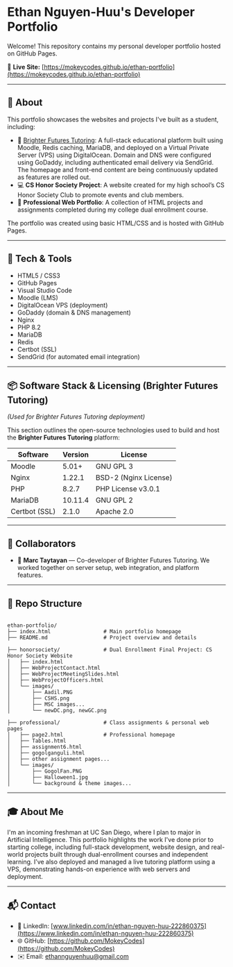 # Ethan Nguyen-Huu's Developer Portfolio

Welcome! This repository contains my personal developer portfolio hosted on GitHub Pages.

🔗 **Live Site:** [https://mokeycodes.github.io/ethan-portfolio](https://mokeycodes.github.io/ethan-portfolio)

---

## 🌟 About

This portfolio showcases the websites and projects I've built as a student, including:

- 🧠 [Brighter Futures Tutoring](https://brighterfuturestutoring.org): A full-stack educational platform built using Moodle, Redis caching, MariaDB, and deployed on a Virtual Private Server (VPS) using DigitalOcean. Domain and DNS were configured using GoDaddy, including authenticated email delivery via SendGrid. The homepage and front-end content are being continuously updated as features are rolled out.
- 💻 **CS Honor Society Project**: A website created for my high school’s CS Honor Society Club to promote events and club members.
- 🧾 **Professional Web Portfolio**: A collection of HTML projects and assignments completed during my college dual enrollment course.

The portfolio was created using basic HTML/CSS and is hosted with GitHub Pages.

---

## 🔧 Tech & Tools

- HTML5 / CSS3  
- GitHub Pages  
- Visual Studio Code  
- Moodle (LMS)  
- DigitalOcean VPS  (deployment)
- GoDaddy (domain & DNS management)
- Nginx  
- PHP 8.2  
- MariaDB  
- Redis  
- Certbot (SSL)  
- SendGrid (for automated email integration)  

---

## 📦 Software Stack & Licensing (Brighter Futures Tutoring)
*(Used for Brighter Futures Tutoring deployment)*

This section outlines the open-source technologies used to build and host the **Brighter Futures Tutoring** platform:

| Software       | Version   | License               |
|----------------|-----------|------------------------|
| Moodle         | 5.01+     | GNU GPL 3              |
| Nginx          | 1.22.1    | BSD-2 (Nginx License)  |
| PHP            | 8.2.7     | PHP License v3.0.1     |
| MariaDB        | 10.11.4   | GNU GPL 2              |
| Certbot (SSL)  | 2.1.0     | Apache 2.0             |

---

## 🤝 Collaborators

- 👤 **Marc Taytayan** — Co-developer of Brighter Futures Tutoring. We worked together on server setup, web integration, and platform features.

---

<h2>📂 Repo Structure</h2>

<pre><code>
ethan-portfolio/
├── index.html                 # Main portfolio homepage
├── README.md                  # Project overview and details

├── honorsociety/              # Dual Enrollment Final Project: CS Honor Society Website
│   ├── index.html
│   ├── WebProjectContact.html
│   ├── WebProjectMeetingSlides.html
│   ├── WebProjectOfficers.html
│   └── images/
│       ├── Aadil.PNG
│       ├── CSHS.png
│       ├── MSC images...
│       └── newDC.png, newGC.png

├── professional/              # Class assignments & personal web pages
│   ├── page2.html             # Professional homepage
│   ├── Tables.html
│   ├── assignment6.html
│   ├── gogolganguli.html
│   ├── other assignment pages...
│   └── images/
│       ├── GogolFan.PNG
│       ├── Halloween1.jpg
│       └── background & theme images...
</code></pre>


---

## 🎓 About Me

I'm an incoming freshman at UC San Diego, where I plan to major in Artificial Intelligence. This portfolio highlights the work I've done prior to starting college, including full-stack development, website design, and real-world projects built through dual-enrollment courses and independent learning. I’ve also deployed and managed a live tutoring platform using a VPS, demonstrating hands-on experience with web servers and deployment.

---

## 📬 Contact

- 💼 LinkedIn: [www.linkedin.com/in/ethan-nguyen-huu-222860375](https://www.linkedin.com/in/ethan-nguyen-huu-222860375)
- 🌐 GitHub: [https://github.com/MokeyCodes](https://github.com/MokeyCodes)
- ✉️ Email: ethannguyenhuu@gmail.com
